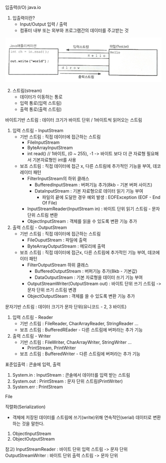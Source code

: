 입출력(I/O)
java.io
1. 입출력이란?
    - Input/Output   입력 / 출력
    - 컴퓨터 내부 또는 외부와 프로그램간의 데이터를 주고받는 것
<img src="../img/Java애플리케이션과_파일간의_입출력.png">

2. 스트림(stream)
    - 데이터가 이동하는 통로
    - 입력 통로(입력 스트림)
    - 출력 통로(출력 스트림)


바이트기반 스트림 : 데이터 크기가 바이트 단위 / 1바이트씩 읽어오는 스트림
1. 입력 스트림 - InputStream
   - 기반 스트림 : 직접 데이터에 접근하는 스트림
     - FileInputStream
     - ByteArrayInputStream
     - int read() // 1바이트, (0 ~ 255), -1 -> 바이트 보다 더 큰 자료형 필요해서 기본자료형인 int를 사용
   - 보조 스트림 : 직접 데이터에 접근 x, 다른 스트림에 추가적인 기능을 부여, 데코레이터 패턴
     - FilterInputStream의 하위 클래스
       - BufferedInputStream : 버퍼기능 추가(8kb - 기본 버퍼 사이즈)
       - DataInputStream : 기본 자료형으로 데이터 읽기 기능 부여
         - 파일의 끝에 도달한 경우 예외 발생 : EOFException (EOF - End Of File)
     - InputStreamReader(InputStream in) : 바이트 단위 읽기 스트림 - 문자 단위 스트림 변환
     - ObjectInputStream : 객체를 읽을 수 있도록 변환 기능 추가
2. 출력 스트림 - OutputStream
    - 기반 스트림 : 직접 데이터에 접근하는 스트림
      - FileOuputStream : 파일에 출력
      - ByteArrayOutputStream : 메모리에 출력
    - 보조 스트림 : 직접 데이터에 접근x, 다른 스트림에 추가적인 기능 부여, 데코에이터 패턴
      - FilterOutputStream 하위 클래스
        - BufferedOutputStream : 버퍼기능 추가(8kb - 기본값)
        - DataOutputStream : 기본 자료형을 데이터 쓰기 기능 부여
      - OutputStreamWriter(OutputStream out) : 바이트 단위 쓰기 스트림 -> 문자 단위 쓰기 스트림 변경
      - ObjectOutputSteam : 객체를 쓸 수 있도록 변환 기능 추가


문자기반 스트림 : 데이터 크기가 문자 단위(유니코드 - 2, 3 바이트)
1. 입력 스트림 - Reader
   - 기반 스트림 : FileReader, CharArrayReader, StringReader ...
   - 보조 스트림 : BufferedREader - 다른 스트림에 버퍼라는 추가 기능
2. 출력 스트림 - Writer
    - 기반 스트림 : FileWriter, CharArrayWriter, StringWriter ...
      - PrintStream, PrintWriter
    - 보조 스트림 : BufferedWriter - 다른 스트림에 버퍼라는 추가 기능

표준입출력 : 콘솔에 입력, 출력
1. System.in : InputStream : 콘솔에서 데이터를 입력 받는 스트림
2. System.out : PrintStream : 문자 단위 스트림(PrintWriter)
3. System.err : PrintStream

File


직렬화(Serialization)
- 객체에 저장된 데이터를 스트림에 쓰기(write)위해 연속적인(serial) 데이터로 변환하는 것을 말한다.
1. ObjectInputStream
2. ObjectOutputStream



참고)
InputStreamReader : 바이트 단위 입력 스트림 -> 문자 단위
	OutputStreamWriter : 바이트 단위 출력 스트림 -> 문자 단위